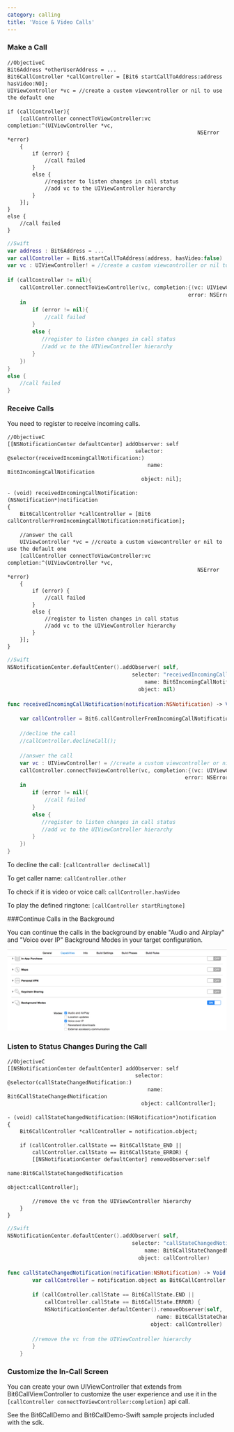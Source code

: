 ```yaml
---
category: calling
title: 'Voice & Video Calls'
---
```


### Make a Call

```objc
//ObjectiveC
Bit6Address *otherUserAddress = ...
Bit6CallController *callController = [Bit6 startCallToAddress:address hasVideo:NO];
UIViewController *vc = //create a custom viewcontroller or nil to use the default one

if (callController){                           
    [callController connectToViewController:vc completion:^(UIViewController *vc, 
    														 NSError *error) 
	{
        if (error) {
            //call failed
        }
        else {
        	//register to listen changes in call status
            //add vc to the UIViewController hierarchy
        }
    }];
}
else {
    //call failed
}
```
```swift
//Swift
var address : Bit6Address = ...
var callController = Bit6.startCallToAddress(address, hasVideo:false)
var vc : UIViewController! = //create a custom viewcontroller or nil to use the default one

if (callController != nil){
    callController.connectToViewController(vc, completion:{(vc: UIViewController!, 
                                                          error: NSError!) 
	in
        if (error != nil){
            //call failed
        }
        else {
	       //register to listen changes in call status
           //add vc to the UIViewController hierarchy
        }
    })
}
else {
    //call failed
}
```

### Receive Calls

You need to register to receive incoming calls.

```objc
//ObjectiveC
[[NSNotificationCenter defaultCenter] addObserver: self
                                         selector: @selector(receivedIncomingCallNotification:) 
                                             name: Bit6IncomingCallNotification 
                                           object: nil];
                                           
- (void) receivedIncomingCallNotification:(NSNotification*)notification
{
    Bit6CallController *callController = [Bit6 callControllerFromIncomingCallNotification:notification];
    
    //answer the call
    UIViewController *vc = //create a custom viewcontroller or nil to use the default one
	[callController connectToViewController:vc completion:^(UIViewController *vc, 
    														 NSError *error) 
	{
        if (error) {
            //call failed
        }
        else {
        	//register to listen changes in call status
            //add vc to the UIViewController hierarchy
        }
    }];
}
```
```swift
//Swift
NSNotificationCenter.defaultCenter().addObserver( self, 
                                        selector: "receivedIncomingCallNotification:", 
                                        	name: Bit6IncomingCallNotification, 
                                          object: nil)
                                          
func receivedIncomingCallNotification(notification:NSNotification) -> Void {
        
    var callController = Bit6.callControllerFromIncomingCallNotification(notification)
    
    //decline the call
    //callController.declineCall();
    
    //answer the call
    var vc : UIViewController! = //create a custom viewcontroller or nil to use the default one
    callController.connectToViewController(vc, completion:{(vc: UIViewController!, 
                                                         error: NSError!) 
	in
        if (error != nil){
            //call failed
        }
        else {
	       //register to listen changes in call status
           //add vc to the UIViewController hierarchy
        }
    })
}
```

To decline the call: `[callController declineCall]`

To get caller name: `callController.other`

To check if it is video or voice call: `callController.hasVideo`

To play the defined ringtone: `[callController startRingtone]`

###Continue Calls in the Background

You can continue the calls in the background by enable "Audio and Airplay" and "Voice over IP" Background Modes in your target configuration.

<img style="max-width:100%" src="images/background_calls.png"/>

### Listen to Status Changes During the Call

```objc
//ObjectiveC
[[NSNotificationCenter defaultCenter] addObserver: self
									     selector: @selector(callStateChangedNotification:)
                                             name: Bit6CallStateChangedNotification
                                    	   object: callController];
                                           
- (void) callStateChangedNotification:(NSNotification*)notification
{
    Bit6CallController *callController = notification.object;
    
    if (callController.callState == Bit6CallState_END || 
        callController.callState == Bit6CallState_ERROR) {
        [[NSNotificationCenter defaultCenter] removeObserver:self
        												name:Bit6CallStateChangedNotification
                            						  object:callController];
        
        //remove the vc from the UIViewController hierarchy
    }
}
```
```swift
//Swift
NSNotificationCenter.defaultCenter().addObserver( self, 
                                        selector: "callStateChangedNotification:", 
                                        	name: Bit6CallStateChangedNotification, 
                                          object: callController)

func callStateChangedNotification(notification:NSNotification) -> Void {
        var callController = notification.object as Bit6CallController
        
        if (callController.callState == Bit6CallState.END || 
            callController.callState == Bit6CallState.ERROR) {
            NSNotificationCenter.defaultCenter().removeObserver(self, 
            									name: Bit6CallStateChangedNotification, 
                        					  object: callController)
            
        //remove the vc from the UIViewController hierarchy
        }
    }
```

### Customize the In-Call Screen

You can create your own UIViewController that extends from Bit6CallViewController to customize the user experience and use it in the `[callController connectToViewController:completion]` api call.

See the Bit6CallDemo and Bit6CallDemo-Swift sample projects included with the sdk.
